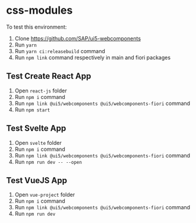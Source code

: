 # css-modules
To test this environment:
1. Clone https://github.com/SAP/ui5-webcomponents
2. Run `yarn`
3. Run `yarn ci:releasebuild` command
4. Run `npm link` command respectively in main and fiori packages

## Test Create React App
1. Open `react-js` folder
2. Run `npm i` command
3. Run `npm link @ui5/webcomponents @ui5/webcomponents-fiori` command
4. Run `npm start`

## Test Svelte App
1. Open `svelte` folder
2. Run `npm i` command
3. Run `npm link @ui5/webcomponents @ui5/webcomponents-fiori` command
4. Run `npm run dev -- --open`

## Test VueJS App
1. Open `vue-project` folder
2. Run `npm i` command
3. Run `npm link @ui5/webcomponents @ui5/webcomponents-fiori` command
4. Run `npm run dev`